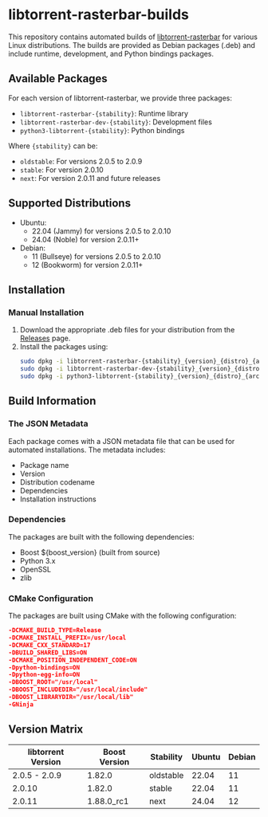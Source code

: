 # libtorrent-rasterbar-builds

This repository contains automated builds of [libtorrent-rasterbar](https://github.com/arvidn/libtorrent) for various Linux distributions. The builds are provided as Debian packages (.deb) and include runtime, development, and Python bindings packages.

## Available Packages

For each version of libtorrent-rasterbar, we provide three packages:
- `libtorrent-rasterbar-{stability}`: Runtime library
- `libtorrent-rasterbar-dev-{stability}`: Development files
- `python3-libtorrent-{stability}`: Python bindings

Where `{stability}` can be:
- `oldstable`: For versions 2.0.5 to 2.0.9
- `stable`: For version 2.0.10
- `next`: For version 2.0.11 and future releases

## Supported Distributions

- Ubuntu:
  - 22.04 (Jammy) for versions 2.0.5 to 2.0.10
  - 24.04 (Noble) for version 2.0.11+
- Debian:
  - 11 (Bullseye) for versions 2.0.5 to 2.0.10
  - 12 (Bookworm) for version 2.0.11+

## Installation

### Manual Installation

1. Download the appropriate .deb files for your distribution from the [Releases](https://github.com/MediaEase-binaries/libtorrent-rasterbar-builds/releases) page.
2. Install the packages using:
   ```bash
   sudo dpkg -i libtorrent-rasterbar-{stability}_{version}_{distro}_{arch}.deb
   sudo dpkg -i libtorrent-rasterbar-dev-{stability}_{version}_{distro}_{arch}.deb
   sudo dpkg -i python3-libtorrent-{stability}_{version}_{distro}_{arch}.deb
   ```

## Build Information

### The JSON Metadata

Each package comes with a JSON metadata file that can be used for automated installations. The metadata includes:
- Package name
- Version
- Distribution codename
- Dependencies
- Installation instructions

### Dependencies

The packages are built with the following dependencies:
- Boost ${boost_version} (built from source)
- Python 3.x
- OpenSSL
- zlib

### CMake Configuration

The packages are built using CMake with the following configuration:
```cmake
-DCMAKE_BUILD_TYPE=Release
-DCMAKE_INSTALL_PREFIX=/usr/local
-DCMAKE_CXX_STANDARD=17
-DBUILD_SHARED_LIBS=ON
-DCMAKE_POSITION_INDEPENDENT_CODE=ON
-Dpython-bindings=ON
-Dpython-egg-info=ON
-DBOOST_ROOT="/usr/local"
-DBOOST_INCLUDEDIR="/usr/local/include"
-DBOOST_LIBRARYDIR="/usr/local/lib"
-GNinja
```

## Version Matrix

| libtorrent Version | Boost Version | Stability | Ubuntu | Debian |
|-------------------|---------------|-----------|---------|---------|
| 2.0.5 - 2.0.9 | 1.82.0 | oldstable | 22.04 | 11 |
| 2.0.10 | 1.82.0 | stable | 22.04 | 11 |
| 2.0.11 | 1.88.0_rc1 | next | 24.04 | 12 |
